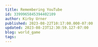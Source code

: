 ```yaml
---
title: Remembering YouTube
id: 3399965845394402109
author: Kirby Urner
published: 2023-08-22T10:17:00.000-07:00
updated: 2023-08-23T12:30:59.127-07:00
blog: world_game
tags: 
---
```


